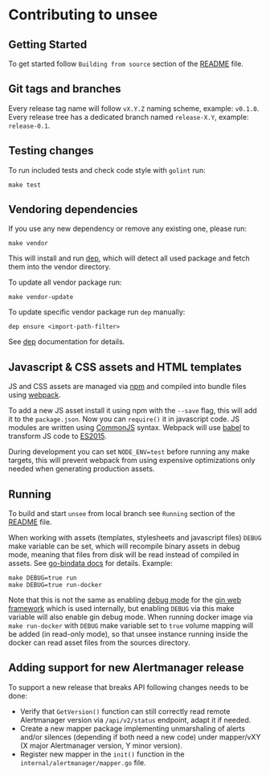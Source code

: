 # Contributing to unsee

## Getting Started

To get started follow `Building from source` section of the [README](README.md)
file.

## Git tags and branches

Every release tag name will follow `vX.Y.Z` naming scheme, example: `v0.1.0`.
Every release tree has a dedicated branch named `release-X.Y`, example:
`release-0.1`.

## Testing changes

To run included tests and check code style with `golint` run:

    make test

## Vendoring dependencies

If you use any new dependency or remove any existing one, please run:

    make vendor

This will install and run [dep](https://github.com/golang/dep), which will
detect all used package and fetch them into the vendor directory.

To update all vendor package run:

    make vendor-update

To update specific vendor package run `dep` manually:

    dep ensure <import-path-filter>

See [dep](https://github.com/golang/dep) documentation for details.

## Javascript & CSS assets and HTML templates

JS and CSS assets are managed via [npm](https://www.npmjs.com/) and compiled
into bundle files using [webpack](https://webpack.js.org/).

To add a new JS asset install it using npm with the `--save` flag, this will
add it to the `package.json`. Now you can `require()` it in javascript code.
JS modules are written using [CommonJS](http://www.commonjs.org/specs/modules/1.0/)
syntax. Webpack will use [babel](https://babeljs.io/) to transform JS code to
[ES2015](https://babeljs.io/docs/plugins/preset-es2015/).

During development you can set `NODE_ENV=test` before running any make targets,
this will prevent webpack from using expensive optimizations only needed when
generating production assets.

## Running

To build and start `unsee` from local branch see `Running` section of the
[README](README.md) file.

When working with assets (templates, stylesheets and javascript files) `DEBUG`
make variable can be set, which will recompile binary assets in debug mode,
meaning that files from disk will be read instead of compiled in assets.
See [go-bindata docs](https://github.com/jteeuwen/go-bindata#debug-vs-release-builds)
for details. Example:

    make DEBUG=true run
    make DEBUG=true run-docker

Note that this is not the same as enabling [debug mode](/README.md#debug) for
the [gin web framework](https://github.com/gin-gonic/gin) which is used
internally, but enabling `DEBUG` via this make variable will also enable gin
debug mode.
When running docker image via `make run-docker` with `DEBUG` make variable set
to `true` volume mapping will be added (in read-only mode), so that unsee
instance running inside the docker can read asset files from the sources
directory.

## Adding support for new Alertmanager release

To support a new release that breaks API following changes needs to be done:

* Verify that `GetVersion()` function can still correctly read remote
  Alertmanager version via `/api/v2/status` endpoint, adapt it if needed.
* Create a new mapper package implementing unmarshaling of alerts and/or
  silences (depending if both need a new code) under mapper/vXY (X major
  Alertmanager version, Y minor version).
* Register new mapper in the `init()` function in the
  `internal/alertmanager/mapper.go` file.
